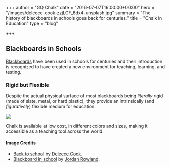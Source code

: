 +++
author = "GQ Chalk"
date = "2016-07-07T16:00:00+00:00"
hero = "/images/deleece-cook-zzjLGF_6dx4-unsplash.jpg"
summary = "The history of blackboards in schools goes back for centuries."
title = "Chalk in Education"
type = "blog"

+++
## Blackboards in Schools

[Blackboards](https://en.wikipedia.org/wiki/Blackboard) have been used in schools for centuries and their introduction is recognized to have created a new environment for teaching, learning, and testing.

### Rigid but Flexible

Despite the actual physical surface of most blackboards being _literally_ rigid (made of slate, metal, or hard plastic), they provide an intrinsically (and _figuratively_) flexible medium for education.

![](/images/jordan-rowland-eAiNt7N5FaA-unsplash.jpg)

Chalk is available at low cost, in different colors and sizes, making it accessible as a teaching tool across the world.

#### Image Credits

* [Back to school](https://unsplash.com/photos/zzjLGF_6dx4) by [Deleece Cook](https://unsplash.com/@deleece).
* [Blackboard in school](https://unsplash.com/photos/eAiNt7N5FaA) by [Jordan Rowland](https://unsplash.com/@yakimadesign).